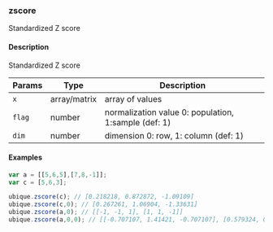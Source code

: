 ### zscore
Standardized Z score


#### Description

Standardized Z score


|Params|Type|Description
|---------|----|-----------
|`x` | array/matrix | array of values
|`flag` | number | normalization value 0: population, 1:sample (def: 1)
|`dim` | number | dimension 0: row, 1: column (def: 1)


#### Examples

```js
var a = [[5,6,5],[7,8,-1]];
var c = [5,6,3];

ubique.zscore(c); // [0.218218, 0.872872, -1.09109]
ubique.zscore(c,0); // [0.267261, 1.06904, -1.33631]
ubique.zscore(a,0); // [[-1, -1, 1], [1, 1, -1]]
ubique.zscore(a,0,0); // [[-0.707107, 1.41421, -0.707107], [0.579324, 0.827606, -1.40693]]
```

